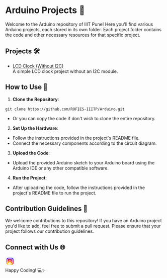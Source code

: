 # Arduino Projects 🤖

Welcome to the Arduino repository of IIIT Pune! Here you'll find various Arduino projects, each stored in its own folder. Each project folder contains the code and other necessary resources for that specific project.

## Projects 🛠️

- [LCD Clock (Without I2C)](./LCD%20Clock%20(Without%20I2C)) <br>A simple LCD clock project without an I2C module.

<!-- Add more projects here as they are added to the repository -->

## How to Use 📝

1. **Clone the Repository**:
```
git clone https://github.com/ROFIES-IIITP/Arduino.git
```
- Or you can copy the code if don't wish to clone the entire repository.
  

2. **Set Up the Hardware**: 
- Follow the instructions provided in the project's README file.
- Connect the necessary components according to the circuit diagram.

3. **Upload the Code**: 
- Upload the provided Arduino sketch to your Arduino board using the Arduino IDE or any other compatible software.

4. **Run the Project**: 
- After uploading the code, follow the instructions provided in the project's README file to run the project.

## Contribution Guidelines 🤝

We welcome contributions to this repository! If you have an Arduino project you'd like to add, feel free to submit a pull request. Please ensure that your project follows our contribution guidelines.

## Connect with Us 🌐

[<img align="left" alt="Deepesh  target='_blank' | Instagram" width="30px" src="images/instagram.gif"  />][instagram]

[instagram]: https://www.instagram.com/rofies_iiitp/
<br>
<br>
Happy Coding! 💻✨
